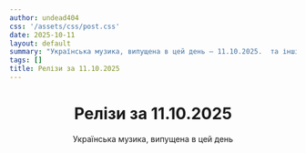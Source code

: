 ```yaml
---
author: undead404
css: '/assets/css/post.css'
date: 2025-10-11
layout: default
summary: "Українська музика, випущена в цей день – 11.10.2025.  та інші"
tags: []
title: Релізи за 11.10.2025
---
```


<main class="main-content">
  <header>
    <h1>Релізи за <time datetime="2025-10-11">11.10.2025</time></h1>
    <p class="summary">Українська музика, випущена в цей день</p>
      <ul class="tags">
      </ul>
  </header>
  <section class="releases">
  </section>
</main>